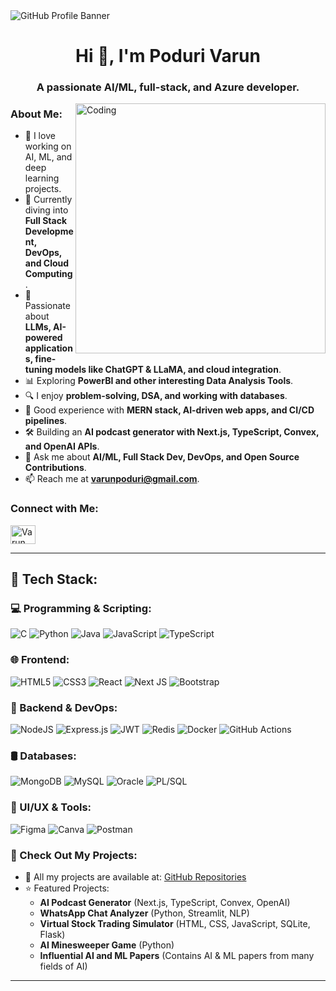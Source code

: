 
<img align="center" src="https://user-images.githubusercontent.com/74038190/225813708-98b745f2-7d22-48cf-9150-083f1b00d6c9.gif" alt="GitHub Profile Banner"/>

<h1 align="center">Hi 👋, I'm Poduri Varun</h1>
<h3 align="center">A passionate AI/ML, full-stack, and Azure developer.</h3>

<img align="right" alt="Coding" width="400" src="https://cdn.dribbble.com/users/1162077/screenshots/5403918/media/d5dccb5d3f2bf7bb4d5f0826c068c2db.gif">

### About Me:

- 🚀 I love working on AI, ML, and deep learning projects.
- 🌱 Currently diving into **Full Stack Development, DevOps, and Cloud Computing**.
- 🤖 Passionate about **LLMs, AI-powered applications, fine-tuning models like ChatGPT & LLaMA, and cloud integration**.
- 📊 Exploring **PowerBI and other interesting Data Analysis Tools**.
- 🔍 I enjoy **problem-solving, DSA, and working with databases**.
- 🔧 Good experience with **MERN stack, AI-driven web apps, and CI/CD pipelines**.
- 🛠️ Building an **AI podcast generator with Next.js, TypeScript, Convex, and OpenAI APIs**.
- 💬 Ask me about **AI/ML, Full Stack Dev, DevOps, and Open Source Contributions**.
- 📫 Reach me at **varunpoduri@gmail.com**.

### Connect with Me:
<p align="left">
<a href="https://linkedin.com/in/varun-poduri" target="blank"><img align="center" src="https://raw.githubusercontent.com/rahuldkjain/github-profile-readme-generator/master/src/images/icons/Social/linked-in-alt.svg" alt="Varun Poduri" height="30" width="40" /></a>
</p>

---

## 🚀 Tech Stack:

### 💻 Programming & Scripting:
![C](https://img.shields.io/badge/c-%2300599C.svg?style=for-the-badge&logo=c&logoColor=white)
![Python](https://img.shields.io/badge/python-3670A0?style=for-the-badge&logo=python&logoColor=ffdd54)
![Java](https://img.shields.io/badge/java-%23ED8B00.svg?style=for-the-badge&logo=openjdk&logoColor=white)
![JavaScript](https://img.shields.io/badge/javascript-%23323330.svg?style=for-the-badge&logo=javascript&logoColor=%23F7DF1E)
![TypeScript](https://img.shields.io/badge/typescript-%23007ACC.svg?style=for-the-badge&logo=typescript&logoColor=white)

### 🌐 Frontend:
![HTML5](https://img.shields.io/badge/html5-%23E34F26.svg?style=for-the-badge&logo=html5&logoColor=white)
![CSS3](https://img.shields.io/badge/css3-%231572B6.svg?style=for-the-badge&logo=css3&logoColor=white)
![React](https://img.shields.io/badge/react-%2320232a.svg?style=for-the-badge&logo=react&logoColor=%2361DAFB)
![Next JS](https://img.shields.io/badge/Next-black?style=for-the-badge&logo=next.js&logoColor=white)
![Bootstrap](https://img.shields.io/badge/bootstrap-%238511FA.svg?style=for-the-badge&logo=bootstrap&logoColor=white)

### 🔧 Backend & DevOps:
![NodeJS](https://img.shields.io/badge/node.js-6DA55F?style=for-the-badge&logo=node.js&logoColor=white)
![Express.js](https://img.shields.io/badge/express.js-%23404d59.svg?style=for-the-badge&logo=express&logoColor=%2361DAFB)
![JWT](https://img.shields.io/badge/JWT-black?style=for-the-badge&logo=JSON%20web%20tokens)
![Redis](https://img.shields.io/badge/redis-%23DD0031.svg?style=for-the-badge&logo=redis&logoColor=white)
![Docker](https://img.shields.io/badge/docker-%230db7ed.svg?style=for-the-badge&logo=docker&logoColor=white)
![GitHub Actions](https://img.shields.io/badge/github%20actions-%232671E5.svg?style=for-the-badge&logo=githubactions&logoColor=white)

### 🛢️ Databases:
![MongoDB](https://img.shields.io/badge/MongoDB-%234ea94b.svg?style=for-the-badge&logo=mongodb&logoColor=white)
![MySQL](https://img.shields.io/badge/mysql-4479A1.svg?style=for-the-badge&logo=mysql&logoColor=white)
![Oracle](https://img.shields.io/badge/Oracle-F80000?style=for-the-badge&logo=oracle&logoColor=white)
![PL/SQL](https://img.shields.io/badge/PL%2FSQL-%23FF0000.svg?style=for-the-badge&logo=oracle&logoColor=white)

### 🎨 UI/UX & Tools:
![Figma](https://img.shields.io/badge/figma-%23F24E1E.svg?style=for-the-badge&logo=figma&logoColor=white)
![Canva](https://img.shields.io/badge/Canva-%2300C4CC.svg?style=for-the-badge&logo=Canva&logoColor=white)
![Postman](https://img.shields.io/badge/Postman-%23FF6C37.svg?style=for-the-badge&logo=postman&logoColor=white)



### 🔗 Check Out My Projects:
- 🚀 All my projects are available at: [GitHub Repositories](https://github.com/varunpoduri?tab=repositories)
- ⭐ Featured Projects:
  - **AI Podcast Generator** (Next.js, TypeScript, Convex, OpenAI)
  - **WhatsApp Chat Analyzer** (Python, Streamlit, NLP)
  - **Virtual Stock Trading Simulator** (HTML, CSS, JavaScript, SQLite, Flask)
  - **AI Minesweeper Game** (Python)
  - **Influential AI and ML Papers** (Contains AI & ML papers from many fields of AI)
  
  

---


